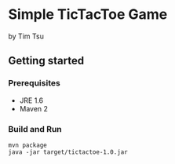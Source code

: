 # Simple TicTacToe Game #
by Tim Tsu

## Getting started ##
### Prerequisites ###
* JRE 1.6
* Maven 2

### Build and Run ###
    mvn package
    java -jar target/tictactoe-1.0.jar
